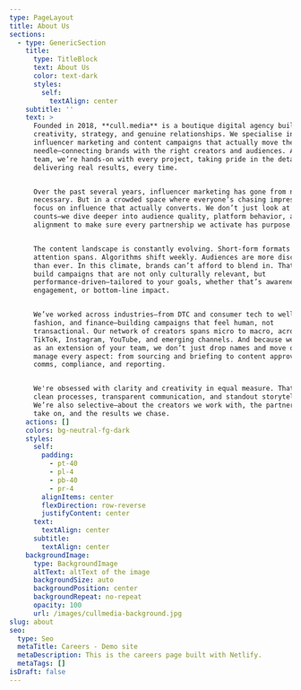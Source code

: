 ```yaml
---
type: PageLayout
title: About Us
sections:
  - type: GenericSection
    title:
      type: TitleBlock
      text: About Us
      color: text-dark
      styles:
        self:
          textAlign: center
    subtitle: ''
    text: >
      Founded in 2018, **cull.media** is a boutique digital agency built on
      creativity, strategy, and genuine relationships. We specialise in
      influencer marketing and content campaigns that actually move the
      needle—connecting brands with the right creators and audiences. As a small
      team, we’re hands-on with every project, taking pride in the details and
      delivering real results, every time.


      Over the past several years, influencer marketing has gone from niche to
      necessary. But in a crowded space where everyone’s chasing impressions, we
      focus on influence that actually converts. We don’t just look at follower
      counts—we dive deeper into audience quality, platform behavior, and brand
      alignment to make sure every partnership we activate has purpose.


      The content landscape is constantly evolving. Short-form formats dominate
      attention spans. Algorithms shift weekly. Audiences are more discerning
      than ever. In this climate, brands can’t afford to blend in. That’s why we
      build campaigns that are not only culturally relevant, but
      performance-driven—tailored to your goals, whether that’s awareness,
      engagement, or bottom-line impact.


      We’ve worked across industries—from DTC and consumer tech to wellness,
      fashion, and finance—building campaigns that feel human, not
      transactional. Our network of creators spans micro to macro, across
      TikTok, Instagram, YouTube, and emerging channels. And because we operate
      as an extension of your team, we don’t just drop names and move on—we
      manage every aspect: from sourcing and briefing to content approvals,
      comms, compliance, and reporting.


      We're obsessed with clarity and creativity in equal measure. That means
      clean processes, transparent communication, and standout storytelling.
      We’re also selective—about the creators we work with, the partnerships we
      take on, and the results we chase.
    actions: []
    colors: bg-neutral-fg-dark
    styles:
      self:
        padding:
          - pt-40
          - pl-4
          - pb-40
          - pr-4
        alignItems: center
        flexDirection: row-reverse
        justifyContent: center
      text:
        textAlign: center
      subtitle:
        textAlign: center
    backgroundImage:
      type: BackgroundImage
      altText: altText of the image
      backgroundSize: auto
      backgroundPosition: center
      backgroundRepeat: no-repeat
      opacity: 100
      url: /images/cullmedia-background.jpg
slug: about
seo:
  type: Seo
  metaTitle: Careers - Demo site
  metaDescription: This is the careers page built with Netlify.
  metaTags: []
isDraft: false
---
```

